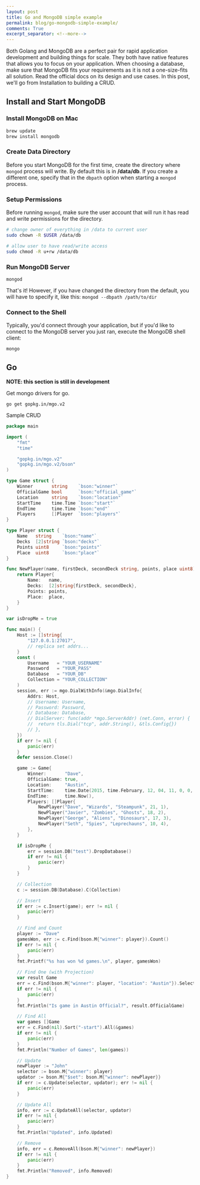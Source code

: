 ```yaml
---
layout: post
title: Go and MongoDB simple example
permalink: blog/go-mongodb-simple-example/
comments: True
excerpt_separator: <!--more-->
---
```


Both Golang and MongoDB are a perfect pair for rapid application development and
building things for scale. They both have native features that allows you to
focus on your application. When choosing a database, make sure that MongoDB fits 
your requirements as it is not a one-size-fits all solution. Read the official 
docs on its design and use cases. In this post, we'll go from Installation to 
building a CRUD.

<!--more-->

## Install and Start MongoDB

### Install MongoDB on Mac 

```sh
brew update
brew install mongodb
```

### Create Data Directory

Before you start MongoDB for the first time, create the directory where 
`mongod` process will write. By default this is in **/data/db**. If you 
create a different one, specify that in the `dbpath` option when starting a 
`mongod` process.

### Setup Permissions

Before running `mongod`, make sure the user account that will run it has read 
and write permissions for the directory.

```sh
# change owner of everything in /data to current user
sudo chown -R $USER /data/db

# allow user to have read/write access
sudo chmod -R u+rw /data/db
```

### Run MongoDB Server

`mongod`

That's it! However, if you have changed the directory from the default, you will
have to specify it, like this: `mongod --dbpath /path/to/dir`

### Connect to the Shell

Typically, you'd connect through your application, but if you'd like to connect
to the MongoDB server you just ran, execute the MongoDB shell client:

`mongo`

## Go

**NOTE: this section is still in development**

Get mongo drivers for go.

`go get gopkg.in/mgo.v2`

Sample CRUD

```go
package main

import (
	"fmt"
	"time"

	"gopkg.in/mgo.v2"
	"gopkg.in/mgo.v2/bson"
)

type Game struct {
	Winner       string    `bson:"winner"`
	OfficialGame bool      `bson:"official_game"`
	Location     string    `bson:"location"`
	StartTime    time.Time `bson:"start"`
	EndTime      time.Time `bson:"end"`
	Players      []Player  `bson:"players"`
}

type Player struct {
	Name   string    `bson:"name"`
	Decks  [2]string `bson:"decks"`
	Points uint8     `bson:"points"`
	Place  uint8     `bson:"place"`
}

func NewPlayer(name, firstDeck, secondDeck string, points, place uint8) Player {
	return Player{
		Name:   name,
		Decks:  [2]string{firstDeck, secondDeck},
		Points: points,
		Place:  place,
	}
}

var isDropMe = true

func main() {
	Host := []string{
		"127.0.0.1:27017",
		// replica set addrs...
	}
	const (
		Username   = "YOUR_USERNAME"
		Password   = "YOUR_PASS"
		Database   = "YOUR_DB"
		Collection = "YOUR_COLLECTION"
	)
	session, err := mgo.DialWithInfo(&mgo.DialInfo{
		Addrs: Host,
		// Username: Username,
		// Password: Password,
		// Database: Database,
		// DialServer: func(addr *mgo.ServerAddr) (net.Conn, error) {
		// 	return tls.Dial("tcp", addr.String(), &tls.Config{})
		// },
	})
	if err != nil {
		panic(err)
	}
	defer session.Close()

	game := Game{
		Winner:       "Dave",
		OfficialGame: true,
		Location:     "Austin",
		StartTime:    time.Date(2015, time.February, 12, 04, 11, 0, 0, time.UTC),
		EndTime:      time.Now(),
		Players: []Player{
			NewPlayer("Dave", "Wizards", "Steampunk", 21, 1),
			NewPlayer("Javier", "Zombies", "Ghosts", 18, 2),
			NewPlayer("George", "Aliens", "Dinosaurs", 17, 3),
			NewPlayer("Seth", "Spies", "Leprechauns", 10, 4),
		},
	}

	if isDropMe {
		err = session.DB("test").DropDatabase()
		if err != nil {
			panic(err)
		}
	}

	// Collection
	c := session.DB(Database).C(Collection)

	// Insert
	if err := c.Insert(game); err != nil {
		panic(err)
	}

	// Find and Count
	player := "Dave"
	gamesWon, err := c.Find(bson.M{"winner": player}).Count()
	if err != nil {
		panic(err)
	}
	fmt.Printf("%s has won %d games.\n", player, gamesWon)

	// Find One (with Projection)
	var result Game
	err = c.Find(bson.M{"winner": player, "location": "Austin"}).Select(bson.M{"official_game": 1}).One(&result)
	if err != nil {
		panic(err)
	}
	fmt.Println("Is game in Austin Official?", result.OfficialGame)

	// Find All
	var games []Game
	err = c.Find(nil).Sort("-start").All(&games)
	if err != nil {
		panic(err)
	}
	fmt.Println("Number of Games", len(games))

	// Update
	newPlayer := "John"
	selector := bson.M{"winner": player}
	updator := bson.M{"$set": bson.M{"winner": newPlayer}}
	if err := c.Update(selector, updator); err != nil {
		panic(err)
	}

	// Update All
	info, err := c.UpdateAll(selector, updator)
	if err != nil {
		panic(err)
	}
	fmt.Println("Updated", info.Updated)

	// Remove
	info, err = c.RemoveAll(bson.M{"winner": newPlayer})
	if err != nil {
		panic(err)
	}
	fmt.Println("Removed", info.Removed)
}
```
